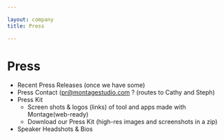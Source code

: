 ```yaml
---

layout: company
title: Press

---
```



# Press

* Recent Press Releases (once we have some)
* Press Contact (pr@montagestudio.com ? (routes to Cathy and Steph)
* Press Kit
    * Screen shots & logos (links) of tool and apps made with Montage(web-ready)
    * Download our Press Kit (high-res images and screenshots in a zip)
* Speaker Headshots & Bios
